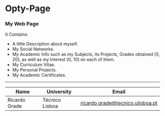 # Opty-Page

### My Web Page

It Contains:
- A little Description about myself.
- My Social Networks.
- My Academic Info such as my Subjects, its Projects, Grades obtained [0, 20], as well as my Interest [0, 10] on each of them.
- My Curriculum Vitae.
- My Personal Projects.
- My Academic Certificates.

---

| Name | University | Email |
| ---- | ---- | ---- |
| Ricardo Grade | Técnico Lisboa | ricardo.grade@tecnico.ulisboa.pt |
